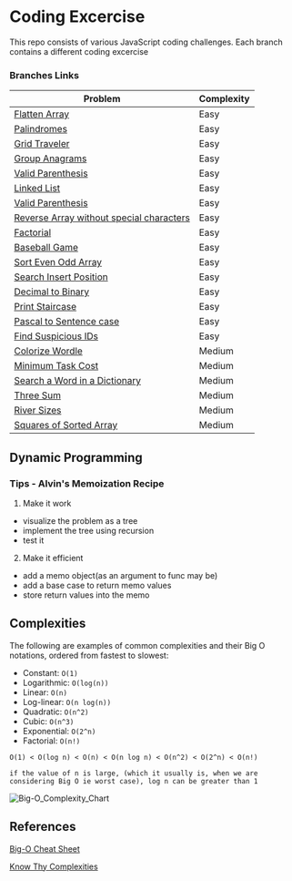 # Coding Excercise

This repo consists of various JavaScript coding challenges. Each branch contains a different coding excercise

### Branches Links

| Problem                                                                                                                               | Complexity |
| ------------------------------------------------------------------------------------------------------------------------------------- | ---------- |
| [Flatten Array](https://github.com/shoaib9121/dynamic-programming/tree/flatten-array)                                                 | Easy       |
| [Palindromes](https://github.com/shoaib9121/dynamic-programming/tree/palindromes)                                                     | Easy       |
| [Grid Traveler](https://github.com/shoaib9121/dynamic-programming/tree/grid-traveler)                                                 | Easy       |
| [Group Anagrams](https://github.com/shoaib9121/dynamic-programming/tree/group-anagrams)                                               | Easy       |
| [Valid Parenthesis](https://github.com/shoaib9121/dynamic-programming/tree/valid-parenthesis)                                         | Easy       |
| [Linked List](https://github.com/shoaib9121/dynamic-programming/tree/linked-list)                                                     | Easy       |
| [Valid Parenthesis](https://github.com/shoaib9121/dynamic-programming/tree/valid-parenthesis)                                         | Easy       |
| [Reverse Array without special characters](https://github.com/shoaib9121/dynamic-programming/tree/reverse-without-special-characters) | Easy       |
| [Factorial](https://github.com/shoaib9121/dynamic-programming/tree/factorial)                                                         | Easy       |
| [Baseball Game](https://github.com/shoaib9121/dynamic-programming/tree/baseball-game)                                                 | Easy       |
| [Sort Even Odd Array](https://github.com/shoaib9121/dynamic-programming/tree/sort-even-odd-array)                                     | Easy       |
| [Search Insert Position](https://github.com/shoaib9121/dynamic-programming/tree/search-insert-position)                               | Easy       |
| [Decimal to Binary](https://github.com/shoaib9121/dynamic-programming/tree/decimal-to-binary)                                         | Easy       |
| [Print Staircase](https://github.com/shoaib9121/dynamic-programming/tree/print-staircase)                                             | Easy       |
| [Pascal to Sentence case](https://github.com/shoaib9121/dynamic-programming/tree/pascal-to-sentence-case)                             | Easy       |
| [Find Suspicious IDs](https://github.com/shoaib9121/dynamic-programming/tree/find-suspicious-ids)                                     | Easy       |
| [Colorize Wordle](https://github.com/shoaib9121/dynamic-programming/tree/colorize-wordle)                                             | Medium     |
| [Minimum Task Cost](https://github.com/shoaib9121/dynamic-programming/tree/minimum-task-cost)                                         | Medium     |
| [Search a Word in a Dictionary](https://github.com/shoaib9121/dynamic-programming/tree/search-word-in-dictionary)                     | Medium     |
| [Three Sum](https://github.com/shoaib9121/dynamic-programming/tree/three-sum)                                                         | Medium     |
| [River Sizes](https://github.com/shoaib9121/dynamic-programming/tree/river-sizes)                                                     | Medium     |
| [Squares of Sorted Array](https://github.com/shoaib9121/dynamic-programming/tree/squares-of-sorted-array)                             | Medium     |

## Dynamic Programming 

### Tips - Alvin's Memoization Recipe

1. Make it work

- visualize the problem as a tree
- implement the tree using recursion
- test it

2. Make it efficient

- add a memo object(as an argument to func may be)
- add a base case to return memo values
- store return values into the memo

## Complexities

The following are examples of common complexities and their Big O notations, ordered from fastest to slowest:

- Constant: `O(1)`
- Logarithmic: `O(log(n))`
- Linear: `O(n)`
- Log-linear: `O(n log(n))`
- Quadratic: `O(n^2)`
- Cubic: `O(n^3)`
- Exponential: `O(2^n)`
- Factorial: `O(n!)`

```
O(1) < O(log n) < O(n) < O(n log n) < O(n^2) < O(2^n) < O(n!)

if the value of n is large, (which it usually is, when we are considering Big O ie worst case), log n can be greater than 1
```

![Big-O_Complexity_Chart](https://github.com/shoaib9121/dynamic-programming/assets/24590278/ac48cddc-dce4-43e7-91a3-ee5f3322a360)

## References

[Big-O Cheat Sheet](https://www.bigocheatsheet.com/)

[Know Thy Complexities](https://paulonteri.com/dsa/ds&a/time-and-space-complexity)
